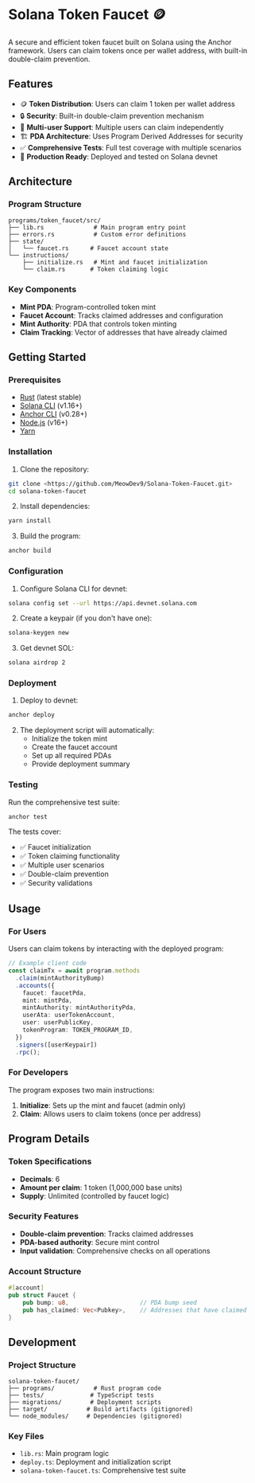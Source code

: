 # Solana Token Faucet 🪙

A secure and efficient token faucet built on Solana using the Anchor framework. Users can claim tokens once per wallet address, with built-in double-claim prevention.

## Features

- 🪙 **Token Distribution**: Users can claim 1 token per wallet address
- 🔒 **Security**: Built-in double-claim prevention mechanism
- 👥 **Multi-user Support**: Multiple users can claim independently
- 🏗️ **PDA Architecture**: Uses Program Derived Addresses for security
- ✅ **Comprehensive Tests**: Full test coverage with multiple scenarios
- 🚀 **Production Ready**: Deployed and tested on Solana devnet

## Architecture

### Program Structure
```
programs/token_faucet/src/
├── lib.rs              # Main program entry point
├── errors.rs           # Custom error definitions
├── state/
│   └── faucet.rs      # Faucet account state
└── instructions/
    ├── initialize.rs   # Mint and faucet initialization
    └── claim.rs       # Token claiming logic
```

### Key Components

- **Mint PDA**: Program-controlled token mint
- **Faucet Account**: Tracks claimed addresses and configuration
- **Mint Authority**: PDA that controls token minting
- **Claim Tracking**: Vector of addresses that have already claimed

## Getting Started

### Prerequisites

- [Rust](https://rustup.rs/) (latest stable)
- [Solana CLI](https://docs.solana.com/cli/install-solana-cli-tools) (v1.16+)
- [Anchor CLI](https://www.anchor-lang.com/docs/installation) (v0.28+)
- [Node.js](https://nodejs.org/) (v16+)
- [Yarn](https://yarnpkg.com/)

### Installation

1. Clone the repository:
```bash
git clone <https://github.com/MeowDev9/Solana-Token-Faucet.git>
cd solana-token-faucet
```

2. Install dependencies:
```bash
yarn install
```

3. Build the program:
```bash
anchor build
```

### Configuration

1. Configure Solana CLI for devnet:
```bash
solana config set --url https://api.devnet.solana.com
```

2. Create a keypair (if you don't have one):
```bash
solana-keygen new
```

3. Get devnet SOL:
```bash
solana airdrop 2
```

### Deployment

1. Deploy to devnet:
```bash
anchor deploy
```

2. The deployment script will automatically:
   - Initialize the token mint
   - Create the faucet account
   - Set up all required PDAs
   - Provide deployment summary

### Testing

Run the comprehensive test suite:
```bash
anchor test
```

The tests cover:
- ✅ Faucet initialization
- ✅ Token claiming functionality
- ✅ Multiple user scenarios
- ✅ Double-claim prevention
- ✅ Security validations

## Usage

### For Users

Users can claim tokens by interacting with the deployed program:

```typescript
// Example client code
const claimTx = await program.methods
  .claim(mintAuthorityBump)
  .accounts({
    faucet: faucetPda,
    mint: mintPda,
    mintAuthority: mintAuthorityPda,
    userAta: userTokenAccount,
    user: userPublicKey,
    tokenProgram: TOKEN_PROGRAM_ID,
  })
  .signers([userKeypair])
  .rpc();
```

### For Developers

The program exposes two main instructions:

1. **Initialize**: Sets up the mint and faucet (admin only)
2. **Claim**: Allows users to claim tokens (once per address)

## Program Details

### Token Specifications
- **Decimals**: 6
- **Amount per claim**: 1 token (1,000,000 base units)
- **Supply**: Unlimited (controlled by faucet logic)

### Security Features
- **Double-claim prevention**: Tracks claimed addresses
- **PDA-based authority**: Secure mint control
- **Input validation**: Comprehensive checks on all operations

### Account Structure

```rust
#[account]
pub struct Faucet {
    pub bump: u8,                    // PDA bump seed
    pub has_claimed: Vec<Pubkey>,    // Addresses that have claimed
}
```

## Development

### Project Structure
```
solana-token-faucet/
├── programs/           # Rust program code
├── tests/             # TypeScript tests
├── migrations/        # Deployment scripts
├── target/           # Build artifacts (gitignored)
└── node_modules/     # Dependencies (gitignored)
```

### Key Files
- `lib.rs`: Main program logic
- `deploy.ts`: Deployment and initialization script
- `solana-token-faucet.ts`: Comprehensive test suite



